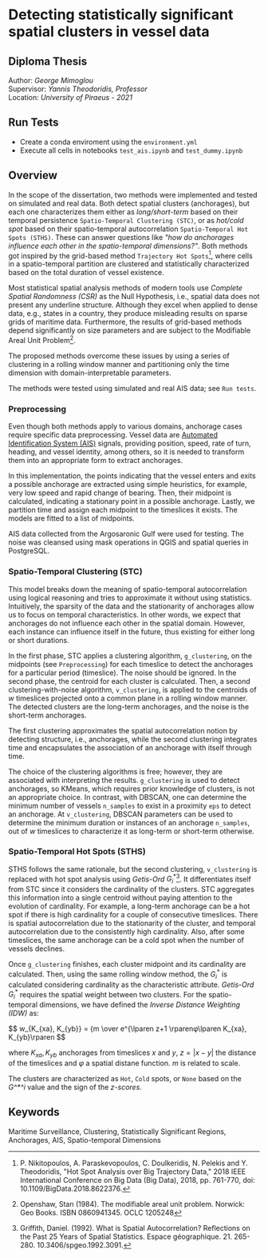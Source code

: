 # Detecting statistically significant spatial clusters in vessel data

## Diploma Thesis

Author: *George Mimoglou*  
Supervisor: *Yannis Theodoridis, Professor*  
Location: *University of Piraeus - 2021*

## Run Tests

- Create a conda enviroment using the `environment.yml`
- Execute all cells in notebooks `test_ais.ipynb` and `test_dummy.ipynb`

## Overview

In the scope of the dissertation, two methods were implemented and tested on simulated and real data. Both detect spatial clusters (anchorages), but each one characterizes them either as *long/short-term* based on their temporal persistence `Spatio-Temporal Clustering (STC)`, or as *hot/cold spot* based on their spatio-temporal autocorrelation `Spatio-Temporal Hot Spots (STHS)`. These can answer questions like *"how do anchorages influence each other in the spatio-temporal dimensions?"*. Both methods got inspired by the grid-based method `Trajectory Hot Spots`[^1], where cells in a spatio-temporal partition are clustered and statistically characterized based on the total duration of vessel existence.

Most statistical spatial analysis methods of modern tools use *Complete Spatial Randomness (CSR)* as the Null Hypothesis, i.e., spatial data does not present any underline structure. Although they excel when applied to dense data, e.g., states in a country, they produce misleading results on sparse grids of maritime data. Furthermore, the results of grid-based methods depend significantly on size parameters and are subject to the Modifiable Areal Unit Problem[^2].

The proposed methods overcome these issues by using a series of clustering in a rolling window manner and partitioning only the time dimension with domain-interpretable parameters.

The methods were tested using simulated and real AIS data; see `Run tests`.

### Preprocessing

Even though both methods apply to various domains, anchorage cases require specific data preprocessing. Vessel data are [Automated Identification System (AIS)](https://www.imo.org/en/OurWork/Safety/Pages/AIS.aspx) signals, providing position, speed, rate of turn, heading, and vessel identity, among others, so it is needed to transform them into an appropriate form to extract anchorages.

In this implementation, the points indicating that the vessel enters and exits a possible anchorage are extracted using simple heuristics, for example, very low speed and rapid change of bearing. Then, their midpoint is calculated, indicating a stationary point in a possible anchorage. Lastly, we partition time and assign each midpoint to the timeslices it exists. The models are fitted to a list of midpoints.

AIS data collected from the Argosaronic Gulf were used for testing. The noise was cleansed using mask operations in QGIS and spatial queries in PostgreSQL.

### Spatio-Temporal Clustering (STC)

This model breaks down the meaning of spatio-temporal autocorrelation using logical reasoning and tries to approximate it without using statistics. Intuitively, the sparsity of the data and the stationarity of anchorages allow us to focus on temporal characteristics. In other words, we expect that anchorages do not influence each other in the spatial domain. However, each instance can influence itself in the future, thus existing for either long or short durations.

In the first phase, STC applies a clustering algorithm, `g_clustering`, on the midpoints (see `Preprocessing`) for each timeslice to detect the anchorages for a particular period (timeslice). The noise should be ignored. In the second phase, the centroid for each cluster is calculated. Then, a second clustering-with-noise algorithm, `v_clustering`, is applied to the centroids of $w$ timeslices projected onto a common plane in a rolling window manner. The detected clusters are the long-term anchorages, and the noise is the short-term anchorages.

The first clustering approximates the spatial autocorrelation notion by detecting structure, i.e., anchorages, while the second clustering integrates time and encapsulates the association of an anchorage with itself through time.

The choice of the clustering algorithms is free; however, they are associated with interpreting the results. `g_clustering` is used to detect anchorages, so KMeans, which requires prior knowledge of clusters, is not an appropriate choice. In contrast, with DBSCAN, one can determine the minimum number of vessels `n_samples` to exist in a proximity `eps` to detect an anchorage. At `v_clustering`, DBSCAN parameters can be used to determine the minimum duration or instances of an anchorage  `n_samples`, out of $w$ timeslices to characterize it as long-term or short-term otherwise.

### Spatio-Temporal Hot Spots (STHS)

STHS follows the same rationale, but the second clustering, `v_clustering` is replaced with hot spot analysis using *Getis-Ord* $G^*_i$[^3]. It differentiates itself from STC since it considers the cardinality of the clusters. STC aggregates this information into a single centroid without paying attention to the evolution of cardinality. For example, a long-term anchorage can be a hot spot if there is high cardinality for a couple of consecutive timeslices. There is spatial autocorrelation due to the stationarity of the cluster, and temporal autocorrelation due to the consistently high cardinality. Also, after some timeslices, the same anchorage can be a cold spot when the number of vessels declines.

Once `g_clustering` finishes, each cluster midpoint and its cardinality are calculated. Then, using the same rolling window method, the $G^*_i$ is calculated considering cardinality as the characteristic attribute. *Getis-Ord* $G^*_i$ requires the spatial weight between two clusters. For the spatio-temporal dimensions, we have defined the *Inverse Distance Weighting (IDW)* as:

$$ w_{K_{xa}, K_{yb}} = {m \over e^{\lparen z+1 \rparenφ\lparen K_{xa}, K_{yb}\rparen $$

where $K_{xa}, K_{yb}$ anchorages from timeslices $x$ and $y$, $z=\lvert x-y \rvert$ the distance of the timeslices and $φ$ a spatial distane function. $m$ is related to scale.

The clusters are characterized as `Hot`, `Cold` spots, or `None` based on the *G^\*^i* value and the sign of the *z-scores*.

## Keywords

Maritime Surveillance, Clustering, Statistically Significant Regions, Anchorages, AIS, Spatio-temporal Dimensions

[^1]: P. Nikitopoulos, A. Paraskevopoulos, C. Doulkeridis, N. Pelekis and Y. Theodoridis, "Hot Spot Analysis over Big Trajectory Data," 2018 IEEE International Conference on Big Data (Big Data), 2018, pp. 761-770, doi: 10.1109/BigData.2018.8622376.

[^2]: Openshaw, Stan (1984). The modifiable areal unit problem. Norwick: Geo Books. ISBN 0860941345. OCLC 1205248

[^3]: Griffith, Daniel. (1992). What is Spatial Autocorrelation? Reflections on the Past 25 Years of Spatial Statistics. Espace géographique. 21. 265-280. 10.3406/spgeo.1992.3091.

